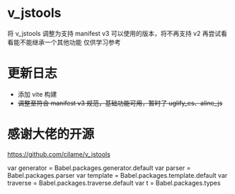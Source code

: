 # v_jstools

将 v_jstools 调整为支持 manifest v3 可以使用的版本，将不再支持 v2 再尝试看看能不能继承一个其他功能
仅供学习参考

# 更新日志

- 添加 vite 构建
- ~~调整至符合 manifest v3 规范，基础功能可用，暂时了 uglify_es、aline_js~~

# 感谢大佬的开源

https://github.com/cilame/v_jstools

var generator = Babel.packages.generator.default
var parser = Babel.packages.parser
var template = Babel.packages.template.default
var traverse = Babel.packages.traverse.default
var t = Babel.packages.types